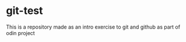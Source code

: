 # git-test
This is a repository made as an intro exercise to git and github as part of odin project
